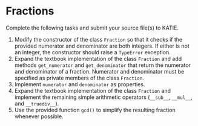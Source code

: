 # Fractions

Complete the following tasks and submit your source file(s) to KATIE.

1. Modify the constructor of the class `Fraction` so that it checks if the provided numerator and denominator are both integers. If either is not an integer, the constructor should raise a `TypeError` exception.
1. Expand the textbook implementation of the class `Fraction` and add methods `get_numerator` and `get_denominator` that return the numerator and denominator of a fraction. Numerator and denominator must be specified as private members of the class `Fraction`.
1. Implement `numerator` and `denominator` as properties.
1. Expand the textbook implementation of the class `Fraction` and implement the remaining simple arithmetic operators (`__sub__`, `__mul__`, and `__truediv__`).
1. Use the provided function `gcd()` to simplify the resulting fraction whenever possible.
